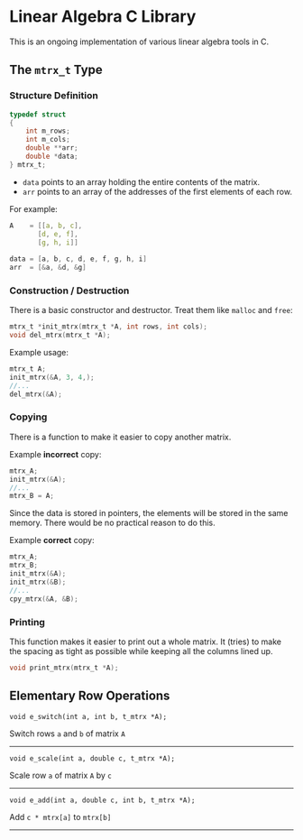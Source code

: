 # Linear Algebra C Library
This is an ongoing implementation of various linear algebra tools in C.

## The `mtrx_t` Type

### Structure Definition

```C
typedef struct
{
	int m_rows;
	int m_cols;
	double **arr;
	double *data;
} mtrx_t;
```

- `data` points to an array holding the entire contents of the matrix.
- `arr` points to an array of the addresses of the first elements of each row.

For example:

```C
A    = [[a, b, c],
       [d, e, f],
       [g, h, i]]
     
data = [a, b, c, d, e, f, g, h, i]
arr  = [&a, &d, &g]
``` 
### Construction / Destruction

There is a basic constructor and destructor. Treat them like `malloc` and `free`:

```C
mtrx_t *init_mtrx(mtrx_t *A, int rows, int cols);
void del_mtrx(mtrx_t *A);
```

Example usage:

```C
mtrx_t A;
init_mtrx(&A, 3, 4,);
//...
del_mtrx(&A);
```

### Copying

There is a function to make it easier to copy another matrix.

Example **incorrect** copy:

```C
mtrx_A;
init_mtrx(&A);
//...
mtrx_B = A;
```
Since the data is stored in pointers, the elements will be stored in the same memory. There would be no practical reason to do this.

Example **correct** copy:

```C
mtrx_A;
mtrx_B;
init_mtrx(&A);
init_mtrx(&B);
//...
cpy_mtrx(&A, &B);
```

### Printing

This function makes it easier to print out a whole matrix. It (tries) to make the spacing as tight as possible while keeping all the columns lined up.

```C
void print_mtrx(mtrx_t *A);
```


## Elementary Row Operations

`void e_switch(int a, int b, t_mtrx *A);`

Switch rows `a` and `b` of matrix `A`

---
`void e_scale(int a, double c, t_mtrx *A);`

Scale row `a` of matrix `A` by `c`

---

`void e_add(int a, double c, int b, t_mtrx *A);`

Add `c * mtrx[a]` to `mtrx[b]`

---